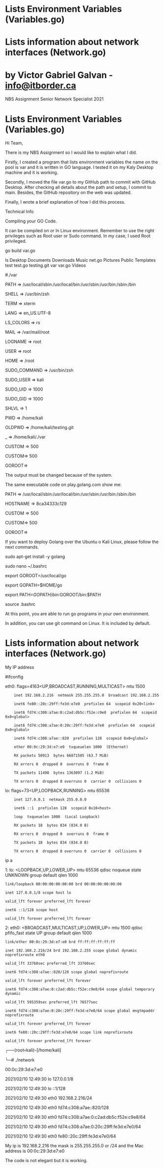 # Lists Environment Variables (Variables.go)  
# Lists information about network interfaces (Network.go)
# by Victor Gabriel Galvan - info@itborder.ca

NBS Assignment Senior Network Specialist 2021

# Lists Environment Variables (Variables.go)

Hi Team,

There is my NBS Assignment so I would like to explain what I did.

Firstly, I created a program that lists environment variables the name on the pool is var and it is written in GO language. 
I tested it on my Kaly Desktop machine and it is working. 

Secondly, I moved the file var.go to my GitHub path to commit with GitHub Desktop. After checking all details about the path and setup, I commit to main. Besides, the GitHub repository on the web was updated. 

Finally, I wrote a brief explanation of how I did this process.

Technical Info

Compiling your GO Code.

It can be compiled on 
or 
In Linux environment. Remember to use the right privileges such as Root user or Sudo command.
In my case, I used Root privileged.

go build  var.go   

ls
Desktop  Documents  Downloads  Music  net.go  Pictures  Public  Templates  test  test.go  testing.git  var  var.go  Videos

#./var

PATH => /usr/local/sbin:/usr/local/bin:/usr/sbin:/usr/bin:/sbin:/bin

SHELL => /usr/bin/zsh

TERM => xterm

LANG => en_US.UTF-8

LS_COLORS => rs

MAIL => /var/mail/root

LOGNAME => root

USER => root

HOME => /root

SUDO_COMMAND => /usr/bin/zsh

SUDO_USER => kali

SUDO_UID => 1000

SUDO_GID => 1000

SHLVL => 1

PWD => /home/kali

OLDPWD => /home/kali/testing.git

_ => /home/kali/./var

CUSTOM => 500

CUSTOM=> 500

GOROOT=>

The output must be changed because of the system. 

The same executable code on play.golang.com show me:

PATH => /usr/local/sbin:/usr/local/bin:/usr/sbin:/usr/bin:/sbin:/bin

HOSTNAME => 8ca34333c129

CUSTOM => 500

CUSTOM=> 500

GOROOT=> 

If you want to deploy Golang over the Ubuntu o Kali Linux, please follow the next commands. 

sudo apt-get install -y golang

sudo nano ~/.bashrc

export GOROOT=/usr/local/go

export GOPATH=$HOME/go

export PATH=$GOPATH/bin:$GOROOT/bin:$PATH

source .bashrc

At this point, you are able to run go programs in your own environment.

In addition, you can use git command on Linux. It is included by default. 


# Lists information about network interfaces (Network.go)

My IP address

#ifconfig

eth0: flags=4163<UP,BROADCAST,RUNNING,MULTICAST>  mtu 1500

        inet 192.168.2.216  netmask 255.255.255.0  broadcast 192.168.2.255

        inet6 fe80::20c:29ff:fe3d:e7e0  prefixlen 64  scopeid 0x20<link>

        inet6 fd74:c308:a7ae:0:c2ad:db5c:f52e:c9e8  prefixlen 64  scopeid 0x0<global>

        inet6 fd74:c308:a7ae:0:20c:29ff:fe3d:e7e0  prefixlen 64  scopeid 0x0<global>

        inet6 fd74:c308:a7ae::820  prefixlen 128  scopeid 0x0<global>

        ether 00:0c:29:3d:e7:e0  txqueuelen 1000  (Ethernet)

        RX packets 50913  bytes 66871505 (63.7 MiB)

        RX errors 0  dropped 0  overruns 0  frame 0

        TX packets 11498  bytes 1363097 (1.2 MiB)

        TX errors 0  dropped 0 overruns 0  carrier 0  collisions 0

lo: flags=73<UP,LOOPBACK,RUNNING>  mtu 65536

        inet 127.0.0.1  netmask 255.0.0.0

        inet6 ::1  prefixlen 128  scopeid 0x10<host>

        loop  txqueuelen 1000  (Local Loopback)

        RX packets 18  bytes 834 (834.0 B)

        RX errors 0  dropped 0  overruns 0  frame 0

        TX packets 18  bytes 834 (834.0 B)

        TX errors 0  dropped 0 overruns 0  carrier 0  collisions 0

ip a

1: lo: <LOOPBACK,UP,LOWER_UP> mtu 65536 qdisc noqueue state UNKNOWN group default qlen 1000

    link/loopback 00:00:00:00:00:00 brd 00:00:00:00:00:00

    inet 127.0.0.1/8 scope host lo

	valid_lft forever preferred_lft forever

    inet6 ::1/128 scope host

	valid_lft forever preferred_lft forever

2: eth0: <BROADCAST,MULTICAST,UP,LOWER_UP> mtu 1500 qdisc pfifo_fast state UP group default qlen 1000
    
	link/ether 00:0c:29:3d:e7:e0 brd ff:ff:ff:ff:ff:ff

    inet 192.168.2.216/24 brd 192.168.2.255 scope global dynamic noprefixroute eth0

	valid_lft 33760sec preferred_lft 33760sec

    inet6 fd74:c308:a7ae::820/128 scope global noprefixroute

	valid_lft forever preferred_lft forever

    inet6 fd74:c308:a7ae:0:c2ad:db5c:f52e:c9e8/64 scope global temporary dynamic

	valid_lft 595359sec preferred_lft 76577sec

    inet6 fd74:c308:a7ae:0:20c:29ff:fe3d:e7e0/64 scope global mngtmpaddr noprefixroute

	valid_lft forever preferred_lft forever

    inet6 fe80::20c:29ff:fe3d:e7e0/64 scope link noprefixroute

	valid_lft forever preferred_lft forever

┌──(root💀kali)-[/home/kali]

└─# ./network

00:0c:29:3d:e7:e0

2021/02/10 12:49:30 lo 127.0.0.1/8

2021/02/10 12:49:30 lo ::1/128

2021/02/10 12:49:30 eth0 192.168.2.216/24

2021/02/10 12:49:30 eth0 fd74:c308:a7ae::820/128

2021/02/10 12:49:30 eth0 fd74:c308:a7ae:0:c2ad:db5c:f52e:c9e8/64

2021/02/10 12:49:30 eth0 fd74:c308:a7ae:0:20c:29ff:fe3d:e7e0/64

2021/02/10 12:49:30 eth0 fe80::20c:29ff:fe3d:e7e0/64

My ip is 192.168.2.216 the mask is 255.255.255.0 or /24 and the Mac address is 00:0c:29:3d:e7:e0

The code is not elegant but it is working. 
		
		
		
		
 

 

